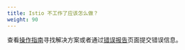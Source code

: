 ```yaml
---
title: Istio 不工作了应该怎么做？
weight: 90
---
```


查看[操作指南](/zh/docs/ops/)寻找解决方案或者通过[错误报告](/zh/docs/releases/bugs/)页面提交错误信息。
